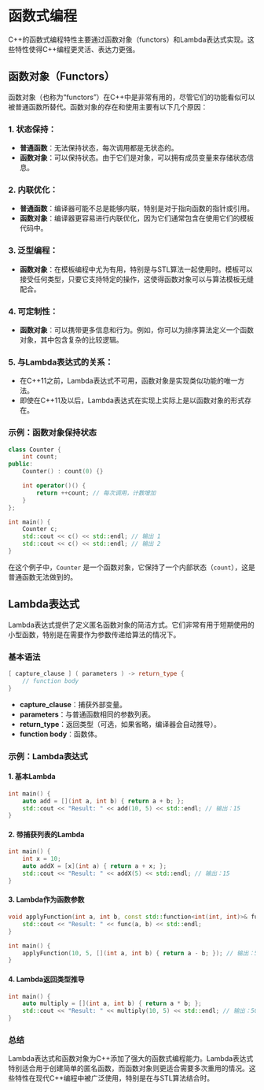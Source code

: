 # 函数式编程

C++的函数式编程特性主要通过函数对象（functors）和Lambda表达式实现。这些特性使得C++编程更灵活、表达力更强。

## 函数对象（Functors）

函数对象（也称为“functors”）在C++中是非常有用的，尽管它们的功能看似可以被普通函数所替代。函数对象的存在和使用主要有以下几个原因：

### 1. 状态保持：
   - **普通函数**：无法保持状态，每次调用都是无状态的。
   - **函数对象**：可以保持状态。由于它们是对象，可以拥有成员变量来存储状态信息。

### 2. 内联优化：
   - **普通函数**：编译器可能不总是能够内联，特别是对于指向函数的指针或引用。
   - **函数对象**：编译器更容易进行内联优化，因为它们通常包含在使用它们的模板代码中。

### 3. 泛型编程：
   - **函数对象**：在模板编程中尤为有用，特别是与STL算法一起使用时。模板可以接受任何类型，只要它支持特定的操作，这使得函数对象可以与算法模板无缝配合。

### 4. 可定制性：
   - **函数对象**：可以携带更多信息和行为。例如，你可以为排序算法定义一个函数对象，其中包含复杂的比较逻辑。

### 5. 与Lambda表达式的关系：
   - 在C++11之前，Lambda表达式不可用，函数对象是实现类似功能的唯一方法。
   - 即使在C++11及以后，Lambda表达式在实现上实际上是以函数对象的形式存在。

### 示例：函数对象保持状态

```cpp
class Counter {
    int count;
public:
    Counter() : count(0) {}

    int operator()() {
        return ++count; // 每次调用，计数增加
    }
};

int main() {
    Counter c;
    std::cout << c() << std::endl; // 输出 1
    std::cout << c() << std::endl; // 输出 2
}
```

在这个例子中，`Counter` 是一个函数对象，它保持了一个内部状态（`count`），这是普通函数无法做到的。

## Lambda表达式

Lambda表达式提供了定义匿名函数对象的简洁方式。它们非常有用于短期使用的小型函数，特别是在需要作为参数传递给算法的情况下。

### 基本语法

```cpp
[ capture_clause ] ( parameters ) -> return_type {
    // function body
}
```

- **capture_clause**：捕获外部变量。
- **parameters**：与普通函数相同的参数列表。
- **return_type**：返回类型（可选，如果省略，编译器会自动推导）。
- **function body**：函数体。

### 示例：Lambda表达式

#### 1. 基本Lambda

```cpp
int main() {
    auto add = [](int a, int b) { return a + b; };
    std::cout << "Result: " << add(10, 5) << std::endl; // 输出：15
}
```

#### 2. 带捕获列表的Lambda

```cpp
int main() {
    int x = 10;
    auto addX = [x](int a) { return a + x; };
    std::cout << "Result: " << addX(5) << std::endl; // 输出：15
}
```

#### 3. Lambda作为函数参数

```cpp
void applyFunction(int a, int b, const std::function<int(int, int)>& func) {
    std::cout << "Result: " << func(a, b) << std::endl;
}

int main() {
    applyFunction(10, 5, [](int a, int b) { return a - b; }); // 输出：5
}
```

#### 4. Lambda返回类型推导

```cpp
int main() {
    auto multiply = [](int a, int b) { return a * b; };
    std::cout << "Result: " << multiply(10, 5) << std::endl; // 输出：50
}
```

### 总结

Lambda表达式和函数对象为C++添加了强大的函数式编程能力。Lambda表达式特别适合用于创建简单的匿名函数，而函数对象则更适合需要多次重用的情况。这些特性在现代C++编程中被广泛使用，特别是在与STL算法结合时。
